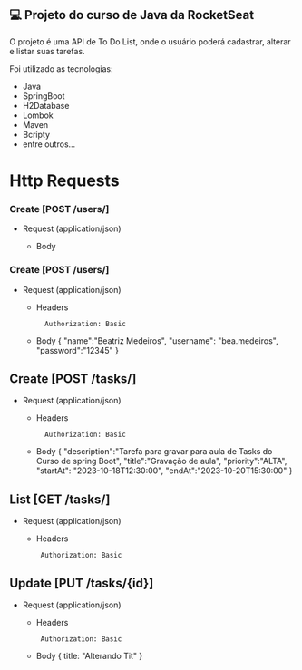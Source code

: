## 💻 Projeto do curso de Java da RocketSeat

O projeto é uma API de To Do List, onde o usuário poderá cadastrar, alterar e listar suas tarefas.

Foi utilizado as tecnologias:
- Java
- SpringBoot
- H2Database
- Lombok
- Maven
- Bcripty
- entre outros...


# Http Requests
### Create [POST  /users/]

+ Request (application/json)

    + Body


### Create [POST  /users/]
+ Request (application/json)

    + Headers

            Authorization: Basic

    + Body
      {
	"name":"Beatriz Medeiros",
	"username": "bea.medeiros",
	"password":"12345"
}


## Create [POST  /tasks/]
+ Request (application/json)

    + Headers

            Authorization: Basic

    + Body
      {
	"description":"Tarefa para gravar para aula de Tasks do Curso de spring Boot",
	"title":"Gravação de aula",
	"priority":"ALTA",
	"startAt": "2023-10-18T12:30:00",
	"endAt":"2023-10-20T15:30:00"
}

## List [GET  /tasks/]
+ Request (application/json)

    + Headers

           Authorization: Basic

## Update [PUT  /tasks/{id}]
+ Request (application/json)

    + Headers

           Authorization: Basic

    + Body
      {
	title: "Alterando Tit"
}
